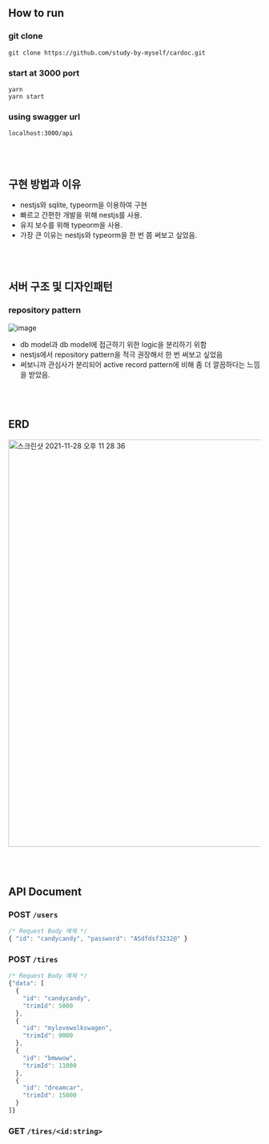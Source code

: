 
## How to run

### git clone
```shell
git clone https://github.com/study-by-myself/cardoc.git
```

### start at 3000 port
```shell
yarn
yarn start
```

### using swagger url
```shell
localhost:3000/api
```


<br /><br />

## 구현 방법과 이유
- nestjs와 sqlite, typeorm을 이용하여 구현
- 빠르고 간편한 개발을 위해 nestjs를 사용.
- 유지 보수를 위해 typeorm을 사용.
- 가장 큰 이유는 nestjs와 typeorm을 한 번 쯤 써보고 싶었음.

<br /><br />

## 서버 구조 및 디자인패턴
### repository pattern
![image](https://user-images.githubusercontent.com/60090391/143772807-0f745e2e-ecb7-41b0-9e1d-bcad361e52fb.png)

- db model과 db model에 접근하기 위한 logic을 분리하기 위함
- nestjs에서 repository pattern을 적극 권장해서 한 번 써보고 싶었음
- 써보니까 관심사가 분리되어 active record pattern에 비해 좀 더 깔끔하다는 느낌을 받았음.

<br /><br />

## ERD
<img width="811" alt="스크린샷 2021-11-28 오후 11 28 36" src="https://user-images.githubusercontent.com/60090391/143772121-bcc68b34-a80a-4de9-8cdb-fdf052812147.png">

<br /><br />

## API Document

### POST `/users`
```ts
/* Request Body 예제 */
{ "id": "candycandy", "password": "ASdfdsf3232@" }
```

### POST `/tires`
```ts
/* Request Body 예제 */
{"data": [
  {
    "id": "candycandy",
    "trimId": 5000
  },
  {
    "id": "mylovewolkswagen",
    "trimId": 9000
  },
  {
    "id": "bmwwow",
    "trimId": 11000
  },
  {
    "id": "dreamcar",
    "trimId": 15000
  }
]}
```

### GET `/tires/<id:string>`




